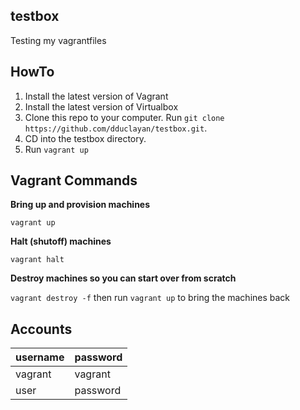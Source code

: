 ## testbox
Testing my vagrantfiles

## HowTo
1. Install the latest version of Vagrant
2. Install the latest version of Virtualbox
3. Clone this repo to your computer. 
Run `git clone https://github.com/dduclayan/testbox.git`.
4. CD into the testbox directory. 
5. Run `vagrant up` 

## Vagrant Commands
**Bring up and provision machines**

`vagrant up`

**Halt (shutoff) machines**

`vagrant halt`

**Destroy machines so you can start over from scratch**

`vagrant destroy -f` then run `vagrant up` to bring the machines back 

## Accounts

username | password
------------ | -------------
vagrant | vagrant
user | password

